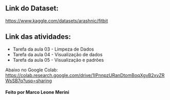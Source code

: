 ## Link do Dataset:
https://www.kaggle.com/datasets/arashnic/fitbit

## Link das atividades:
- Tarefa da aula 03 - Limpeza de Dados
- Tarefa da aula 04 - Visualização de dados
- Tarefa da aula 05 - Visualização e padrões

Abaixo no Google Colab:
https://colab.research.google.com/drive/1IPnnpzURanDtomBoqXgvB2xvZRWsSB7q?usp=sharing

#### Feito por Marco Leone Merini
